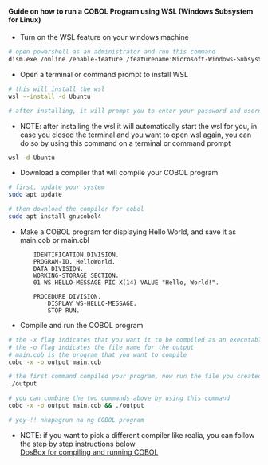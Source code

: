 #### Guide on how to run a COBOL Program using WSL (Windows Subsystem for Linux)

- Turn on the WSL feature on your windows machine
```bash
# open powershell as an administrator and run this command
dism.exe /online /enable-feature /featurename:Microsoft-Windows-Subsystem-Linux /all /norestart
```

- Open a terminal or command prompt to install WSL
```bash
# this will install the wsl
wsl --install -d Ubuntu

# after installing, it will prompt you to enter your password and username 
```

- NOTE: after installing the wsl it will automatically start the wsl for you, in case you closed the terminal and you want to open wsl again, you can do so by using this command on a terminal or command prompt
```bash
wsl -d Ubuntu
```

- Download a compiler that will compile your COBOL program
```bash
# first, update your system
sudo apt update 

# then download the compiler for cobol
sudo apt install gnucobol4
```

- Make a COBOL program for displaying Hello World, and save it as main.cob or main.cbl
```cobol
       IDENTIFICATION DIVISION.
       PROGRAM-ID. HelloWorld.
       DATA DIVISION.
       WORKING-STORAGE SECTION.
       01 WS-HELLO-MESSAGE PIC X(14) VALUE "Hello, World!".

       PROCEDURE DIVISION.
           DISPLAY WS-HELLO-MESSAGE.
           STOP RUN.
```

- Compile and run the COBOL program
```bash
# the -x flag indicates that you want it to be compiled as an executable file
# the -o flag indicates the file name for the output
# main.cob is the program that you want to compile 
cobc -x -o output main.cob

# the first command compiled your program, now run the file you created
./output

# you can combine the two commands above by using this command
cobc -x -o output main.cob && ./output

# yey~!! nkapagrun na ng COBOL program
```

- NOTE: if you want to pick a different compiler like realia, you can follow the step by step instructions below<br>
[DosBox for compiling and running COBOL](/DOSBox/README.md)
